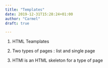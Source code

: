 ```yaml
---
title: "Templates"
date: 2019-12-31T15:28:24+01:00
author: "Carmel"
draft: true

---
```


1. HTML Teamplates

2. Two types of pages : list and single page

3. HTMl is an HTML skeleton for a type of page